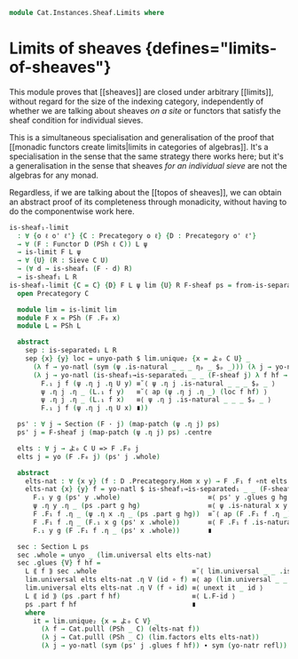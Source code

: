 <!--
```agda
open import Cat.Diagram.Limit.Base
open import Cat.Functor.Hom.Yoneda
open import Cat.Diagram.Sieve
open import Cat.Functor.Base
open import Cat.Functor.Hom
open import Cat.Site.Base
open import Cat.Prelude

import Cat.Functor.Reasoning.Presheaf as PSh
import Cat.Reasoning as Cat

open Functor
open _=>_
```
-->

```agda
module Cat.Instances.Sheaf.Limits where
```

# Limits of sheaves {defines="limits-of-sheaves"}

This module proves that [[sheaves]] are closed under arbitrary
[[limits]], without regard for the size of the indexing category,
independently of whether we are talking about sheaves *on a site* or
functors that satisfy the sheaf condition for individual sieves.

This is a simultaneous specialisation and generalisation of the proof
that [[monadic functors create limits|limits in categories of
algebras]]. It's a specialisation in the sense that the same strategy
there works here; but it's a generalisation in the sense that sheaves
*for an individual sieve* are not the algebras for any monad.

Regardless, if we are talking about the [[topos of sheaves]], we can
obtain an abstract proof of its completeness through monadicity, without
having to do the componentwise work here.

```agda
is-sheaf₁-limit
  : ∀ {o ℓ o' ℓ'} {C : Precategory o ℓ} {D : Precategory o' ℓ'}
  → ∀ (F : Functor D (PSh ℓ C)) L ψ
  → is-limit F L ψ
  → ∀ {U} (R : Sieve C U)
  → (∀ d → is-sheaf₁ (F · d) R)
  → is-sheaf₁ L R
is-sheaf₁-limit {C = C} {D} F L ψ lim {U} R F-sheaf ps = from-is-separated₁ L sep sec where
  open Precategory C

  module lim = is-limit lim
  module F x = PSh (F .F₀ x)
  module L = PSh L

  abstract
    sep : is-separated₁ L R
    sep {x} {y} loc = unyo-path $ lim.unique₂ {x = よ₀ C U} _
      (λ f → yo-natl (sym (ψ .is-natural _ _ _ ηₚ _ $ₚ _))) (λ j → yo-natl refl)
      (λ j → yo-natl (is-sheaf₁→is-separated₁ _ _ (F-sheaf j) λ f hf →
        F.₁ j f (ψ .η j .η U y) ≡˘⟨ ψ .η j .is-natural _ _ _ $ₚ _ ⟩
        ψ .η j .η _ (L.₁ f y)   ≡˘⟨ ap (ψ .η j .η _) (loc f hf) ⟩
        ψ .η j .η _ (L.₁ f x)   ≡⟨ ψ .η j .is-natural _ _ _ $ₚ _ ⟩
        F.₁ j f (ψ .η j .η U x) ∎))

  ps' : ∀ j → Section (F · j) (map-patch (ψ .η j) ps)
  ps' j = F-sheaf j (map-patch (ψ .η j) ps) .centre

  elts : ∀ j → よ₀ C U => F .F₀ j
  elts j = yo (F .F₀ j) (ps' j .whole)

  abstract
    elts-nat : ∀ {x y} (f : D .Precategory.Hom x y) → F .F₁ f ∘nt elts x ≡ elts y
    elts-nat {x} {y} f = yo-natl $ is-sheaf₁→is-separated₁ _ _ (F-sheaf y) λ g hg → sym $
      F.₁ y g (ps' y .whole)                      ≡⟨ ps' y .glues g hg ⟩
      ψ .η y .η _ (ps .part g hg)                 ≡⟨ ψ .is-natural x y f ηₚ _ $ₚ ps .part g hg ⟩
      F .F₁ f .η _ (ψ .η x .η _ (ps .part g hg))  ≡˘⟨ ap (F .F₁ f .η _) (ps' x .glues g hg) ⟩
      F .F₁ f .η _ (F.₁ x g (ps' x .whole))       ≡⟨ F .F₁ f .is-natural _ _ _ $ₚ _ ⟩
      F.₁ y g (F .F₁ f .η _ (ps' x .whole))       ∎

  sec : Section L ps
  sec .whole = unyo _ (lim.universal elts elts-nat)
  sec .glues {V} f hf =
    L ⟪ f ⟫ sec .whole                        ≡˘⟨ lim.universal _ _ .is-natural _ _ _ $ₚ _ ⟩
    lim.universal elts elts-nat .η V (id ∘ f) ≡⟨ ap (lim.universal _ _ .η _) (Cat.id-comm-sym C) ⟩
    lim.universal elts elts-nat .η V (f ∘ id) ≡⟨ unext it _ id ⟩
    L ⟪ id ⟫ (ps .part f hf)                  ≡⟨ L.F-id ⟩
    ps .part f hf                             ∎
    where
      it = lim.unique₂ {x = よ₀ C V} _
        (λ f → Cat.pulll (PSh _ C) (elts-nat f))
        (λ j → Cat.pulll (PSh _ C) (lim.factors elts elts-nat))
        (λ j → yo-natl (sym (ps' j .glues f hf)) ∙ sym (yo-natr refl))
```

<!--
```agda
is-sheaf-limit
  : ∀ {o ℓ o' ℓ' ℓj} {C : Precategory o ℓ} {J : Coverage C ℓj} {D : Precategory o' ℓ'}
      {F : Functor D (PSh ℓ C)} {L} {ψ}
  → is-limit F L ψ
  → ((d : ⌞ D ⌟) → is-sheaf J (F · d))
  → is-sheaf J L
is-sheaf-limit lim dshf = from-is-sheaf₁ λ c → is-sheaf₁-limit _ _ _ lim _ λ d → to-is-sheaf₁ (dshf d) _
```
-->
